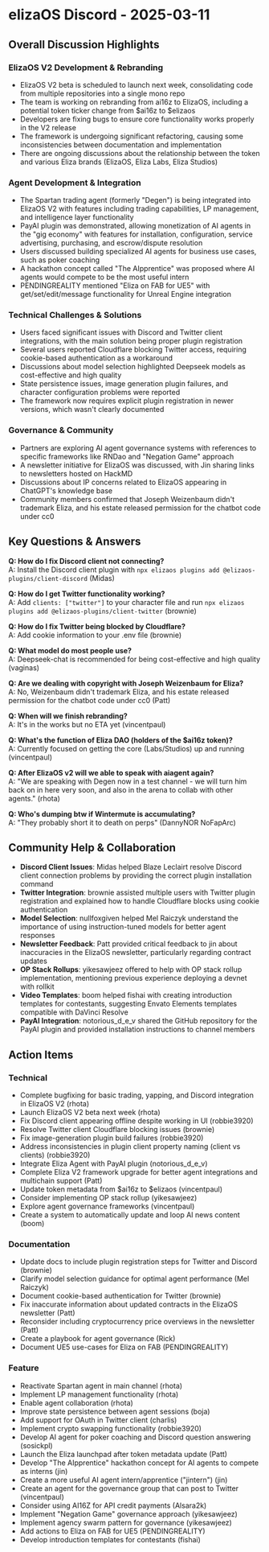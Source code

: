 # elizaOS Discord - 2025-03-11

## Overall Discussion Highlights

### ElizaOS V2 Development & Rebranding
- ElizaOS V2 beta is scheduled to launch next week, consolidating code from multiple repositories into a single mono repo
- The team is working on rebranding from ai16z to ElizaOS, including a potential token ticker change from $ai16z to $elizaos
- Developers are fixing bugs to ensure core functionality works properly in the V2 release
- The framework is undergoing significant refactoring, causing some inconsistencies between documentation and implementation
- There are ongoing discussions about the relationship between the token and various Eliza brands (ElizaOS, Eliza Labs, Eliza Studios)

### Agent Development & Integration
- The Spartan trading agent (formerly "Degen") is being integrated into ElizaOS V2 with features including trading capabilities, LP management, and intelligence layer functionality
- PayAI plugin was demonstrated, allowing monetization of AI agents in the "gig economy" with features for installation, configuration, service advertising, purchasing, and escrow/dispute resolution
- Users discussed building specialized AI agents for business use cases, such as poker coaching
- A hackathon concept called "The AIpprentice" was proposed where AI agents would compete to be the most useful intern
- PENDINGREALITY mentioned "Eliza on FAB for UE5" with get/set/edit/message functionality for Unreal Engine integration

### Technical Challenges & Solutions
- Users faced significant issues with Discord and Twitter client integrations, with the main solution being proper plugin registration
- Several users reported Cloudflare blocking Twitter access, requiring cookie-based authentication as a workaround
- Discussions about model selection highlighted Deepseek models as cost-effective and high quality
- State persistence issues, image generation plugin failures, and character configuration problems were reported
- The framework now requires explicit plugin registration in newer versions, which wasn't clearly documented

### Governance & Community
- Partners are exploring AI agent governance systems with references to specific frameworks like RNDao and "Negation Game" approach
- A newsletter initiative for ElizaOS was discussed, with Jin sharing links to newsletters hosted on HackMD
- Discussions about IP concerns related to ElizaOS appearing in ChatGPT's knowledge base
- Community members confirmed that Joseph Weizenbaum didn't trademark Eliza, and his estate released permission for the chatbot code under cc0

## Key Questions & Answers

**Q: How do I fix Discord client not connecting?**  
A: Install the Discord client plugin with `npx elizaos plugins add @elizaos-plugins/client-discord` (Midas)

**Q: How do I get Twitter functionality working?**  
A: Add `clients: ["twitter"]` to your character file and run `npx elizaos plugins add @elizaos-plugins/client-twitter` (brownie)

**Q: How do I fix Twitter being blocked by Cloudflare?**  
A: Add cookie information to your .env file (brownie)

**Q: What model do most people use?**  
A: Deepseek-chat is recommended for being cost-effective and high quality (vaginas)

**Q: Are we dealing with copyright with Joseph Weizenbaum for Eliza?**  
A: No, Weizenbaum didn't trademark Eliza, and his estate released permission for the chatbot code under cc0 (Patt)

**Q: When will we finish rebranding?**  
A: It's in the works but no ETA yet (vincentpaul)

**Q: What's the function of Eliza DAO (holders of the $ai16z token)?**  
A: Currently focused on getting the core (Labs/Studios) up and running (vincentpaul)

**Q: After ElizaOS v2 will we able to speak with aiagent again?**  
A: "We are speaking with Degen now in a test channel - we will turn him back on in here very soon, and also in the arena to collab with other agents." (rhota)

**Q: Who's dumping btw if Wintermute is accumulating?**  
A: "They probably short it to death on perps" (DannyNOR NoFapArc)

## Community Help & Collaboration

- **Discord Client Issues**: Midas helped Blaze Leclairt resolve Discord client connection problems by providing the correct plugin installation command
- **Twitter Integration**: brownie assisted multiple users with Twitter plugin registration and explained how to handle Cloudflare blocks using cookie authentication
- **Model Selection**: nullfoxgiven helped Mel Raiczyk understand the importance of using instruction-tuned models for better agent responses
- **Newsletter Feedback**: Patt provided critical feedback to jin about inaccuracies in the ElizaOS newsletter, particularly regarding contract updates
- **OP Stack Rollups**: yikesawjeez offered to help with OP stack rollup implementation, mentioning previous experience deploying a devnet with rollkit
- **Video Templates**: boom helped fishai with creating introduction templates for contestants, suggesting Envato Elements templates compatible with DaVinci Resolve
- **PayAI Integration**: notorious_d_e_v shared the GitHub repository for the PayAI plugin and provided installation instructions to channel members

## Action Items

### Technical
- Complete bugfixing for basic trading, yapping, and Discord integration in ElizaOS V2 (rhota)
- Launch ElizaOS V2 beta next week (rhota)
- Fix Discord client appearing offline despite working in UI (robbie3920)
- Resolve Twitter client Cloudflare blocking issues (brownie)
- Fix image-generation plugin build failures (robbie3920)
- Address inconsistencies in plugin client property naming (client vs clients) (robbie3920)
- Integrate Eliza Agent with PayAI plugin (notorious_d_e_v)
- Complete Eliza V2 framework upgrade for better agent integrations and multichain support (Patt)
- Update token metadata from $ai16z to $elizaos (vincentpaul)
- Consider implementing OP stack rollup (yikesawjeez)
- Explore agent governance frameworks (vincentpaul)
- Create a system to automatically update and loop AI news content (boom)

### Documentation
- Update docs to include plugin registration steps for Twitter and Discord (brownie)
- Clarify model selection guidance for optimal agent performance (Mel Raiczyk)
- Document cookie-based authentication for Twitter (brownie)
- Fix inaccurate information about updated contracts in the ElizaOS newsletter (Patt)
- Reconsider including cryptocurrency price overviews in the newsletter (Patt)
- Create a playbook for agent governance (Rick)
- Document UE5 use-cases for Eliza on FAB (PENDINGREALITY)

### Feature
- Reactivate Spartan agent in main channel (rhota)
- Implement LP management functionality (rhota)
- Enable agent collaboration (rhota)
- Improve state persistence between agent sessions (boja)
- Add support for OAuth in Twitter client (charlis)
- Implement crypto swapping functionality (robbie3920)
- Develop AI agent for poker coaching and Discord question answering (sosickpl)
- Launch the Eliza launchpad after token metadata update (Patt)
- Develop "The AIpprentice" hackathon concept for AI agents to compete as interns (jin)
- Create a more useful AI agent intern/apprentice ("jintern") (jin)
- Create an agent for the governance group that can post to Twitter (vincentpaul)
- Consider using AI16Z for API credit payments (Alsara2k)
- Implement "Negation Game" governance approach (yikesawjeez)
- Implement agency swarm pattern for governance (yikesawjeez)
- Add actions to Eliza on FAB for UE5 (PENDINGREALITY)
- Develop introduction templates for contestants (fishai)